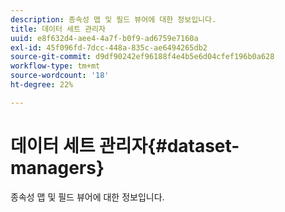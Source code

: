 ```yaml
---
description: 종속성 맵 및 필드 뷰어에 대한 정보입니다.
title: 데이터 세트 관리자
uuid: e8f632d4-aee4-4a7f-b0f9-ad6759e7160a
exl-id: 45f096fd-7dcc-448a-835c-ae6494265db2
source-git-commit: d9df90242ef96188f4e4b5e6d04cfef196b0a628
workflow-type: tm+mt
source-wordcount: '18'
ht-degree: 22%

---
```


# 데이터 세트 관리자{#dataset-managers}

종속성 맵 및 필드 뷰어에 대한 정보입니다.
